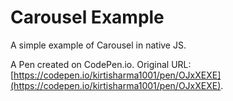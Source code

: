 # Carousel Example

A simple example of Carousel in native JS.

A Pen created on CodePen.io. Original URL: [https://codepen.io/kirtisharma1001/pen/OJxXEXE](https://codepen.io/kirtisharma1001/pen/OJxXEXE).
